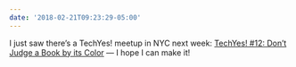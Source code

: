 ```yaml
---
date: '2018-02-21T09:23:29-05:00'
---
```

I just saw there’s a TechYes! meetup in NYC next week: [TechYes! #12: Don’t Judge a Book by its Color](https://www.meetup.com/Tech-Yes-Diversity-in-Tech-Meetup/events/247996226/) — I hope I can make it!
